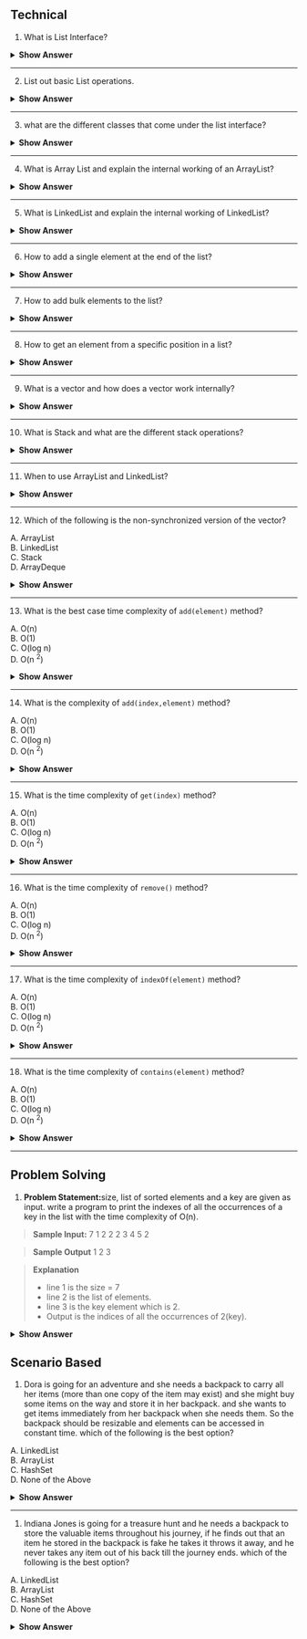 ## Technical


1. What is List Interface?

<details>

<summary><b>Show Answer</b></summary>

> - A list is an ordered collection of elements. 
> - Duplicate elements are allowed in the list. 
``` java 
List <E> l ;
```

> the above code represents List declaration, where E is an element ( type parameter).

</details>

---

2. List out basic List operations.

<details>

<summary><b>Show Answer</b></summary>
 <blockquote>

Along with the operations inherited from the collection interface, the list has the following operations
1. Positional Access: accessing an element by its index.
   
- Insertion: `add` and `addAll` methods are used to insert elements into the collection.
- Update: to update an existing element `set` is used.
- deletion: `remove` is used to delete elements.


2. Search: used to search the specific element and get the index of the element
indexOf and lastIndexOf are Search methods.

3. Iteration: used to iterate over a list as it is a sequential data structure.
listIterator is an Iteration method.

4. Range-view: is used to get the subList of the list of a specific range.
subList method is a range-view method.


 </blockquote>
</details>

 ---
3. what are the different classes that come under the list interface?

<details>

<summary><b>Show Answer</b></summary>

> The following are the classes that implement List Interface.
> 1. `ArrayList`
> 2. `LinkedList`
> 3. `Vector`
> 4. `Stack`

</details>

---

4. What is Array List and explain the internal working of an ArrayList?

<details>

<summary><b>Show Answer</b></summary>

> ArrayList is a dynamic array and it implements the list interface.

> internal working of ArrayList:

> 1. Initially, an array of capacity 10 is created
> 2. when elements beyond the capacity i.e. 10 are added to the ArrayList a new array of size 

  $ n + n/2 + 1$

> where n is the capacity of the array

> 3. All the elements in the old array are copied to the new array and the old array is dumped.


</details>

---

5. What is LinkedList and explain the internal working of LinkedList?

<details>

<summary><b>Show Answer</b></summary>

> - LinkedList is used to store the elements in a sequential manner.
> - Linked list implements both list and deque interface.
> - Internally Linked list is a double-linked list with nodes that store the address of the previous element and the next element.

</details>

---


6. How to add a single element at the end of the list?

<details>

<summary><b>Show Answer</b></summary>

> 1. <code>add(element)</code> method is used to add single element at the end of the list.

``` java

List <Integer> al = new ArrayList<>();
al.add(1);

```

> - In the above code an array list "al" is created and it stores Integer elements and element 1 is added to the ArrayList.


</details>

---

7. How to add bulk elements to the list?

<details>

<summary><b>Show Answer</b></summary>

> 1. addAll method is used to add bulk elements to the list.

``` java

List <Integer> al1 = new ArrayList<>();

al1.add(1);
al1.add(2);

List <Integer> al2 = new ArrayList<>();

al2.addAll(al1);
al2.addAll(0,al2);

```

>- In the above code an array list "al1" and "al2" are created and some elements are added to al1, all the elements in al1 are added to al2 using addAll().
>-  <code>addAll(collection)</code> adds elements at the end of the list and <code>addAll(int index, collection)</code> adds elements from a specific position.


</details>

---

8. How to get an element from a specific position in a list?

<details>

<summary><b>Show Answer</b></summary>

> 1. <code>get(int index)</code> method is used to get a  single element from the list.

</details>

---

9. What is a vector and how does a vector work internally?

<details>

<summary><b>Show Answer</b></summary>

> - Vector is internally a dynamic array with an initial capacity and capacity increment.
> - Vector is similar to ArrayList, the main difference is that the vector is synchronized.
> - Vector is a legacy class so it has some methods which are not part of the collection framework.

</details>

---


10. What is Stack and what are the different stack operations?

<details>
<summary><b>Show Answer</b></summary>

> -  Stack follows the Last in First out principle
>-  Stack extends Vector and it has five additional operations, which are:

> 1. push(element): adds elements to the top of the stack and returns the element.
> 2. pop(): deletes the top element of the stack and returns that element, throws EmptyStackException if the stack is empty.
> 3. peek(): returns the topmost element of the stack, and throws EmptyStackException if the stack is empty. 
> 4. empty(): returns a boolean value. returns true if the stack is empty and false if the stack is not empty.
> 5. Search(element): this method returns the distance of the element from the top of the stack, the distance for the top element is 1. is the element is not present it returns -1.

</details>

---


11. When to use ArrayList and LinkedList?

<details>

<summary><b>Show Answer</b></summary>

> - Array list and linked list are two general purpose list classes.
>-  mostly array list is preferred over a linked list because in ArrayList elements can be accessed at a constant time. In a linked list as elements are stored in the form of nodes, it gives linear positional access

> <i><b>Note:</b> 
> - constant access: The time complexity is directly proportional to a constant value and is in no way related to the size of the data structure.
> - linear access: the time complexity is proportional to the size of the data structure.

</i> 

| ArrayList                                                                            | LinkedList                                                                                                                                                                 |
| ------------------------------------------------------------------------------------ | -------------------------------------------------------------------------------------------------------------------------------------------------------------------------- |
| Used when deletion and insertion operations are minimal.                             | Used when insertion operations and deletion operations are more frequent                                                                                                   |
| ArrayList has a tuning point to set the initial capacity                             | Linked list has no tuning point but has seven operations, clone, addFirst, addLast, reomveFirst, removeLast, getFirst and getLast. It also implements the queue interface. |
| ArrayList is fast and constant time complexity is achieved in most of the operations | LinkedList is comparatively slow and linear time complexity is achieved in most of the cases                                                                               |


</details>

---

12. Which of the following is the non-synchronized version of the vector?

A. ArrayList<br>
B. LinkedList<br>
C. Stack<br>
D. ArrayDeque

<details>

<summary><b>Show Answer</b></summary>

> A

<details>

<summary><b>Explanation</b></summary>

> Array List like vector is a dynamic array and is non-synchronized
> ArrayList is prefered over Vector as it's fast because it is not synchronized.

</details>
</details>

---

13. What is the best case time complexity of <code>add(element)</code> method?

A. O(n)<br>
B. O(1)<br>
C. O(log n)<br>
D. O(n <sup>2</sup>)

<details>
<summary><b>Show Answer</b></summary>

> B

<details>
<summary><b>Explanation</b></summary>

> as elements are added to the end of the ArrayList the time complexity is O(1)
> but in the worst case, i.e. when the capacity of ArrayList is exceeded, a new array is created and all the elements are copied to the new Array and the new element is added, here the time complexity is O(n).

</details>
</details>

---

14. What is the complexity of <code>add(index,element)</code> method?

A. O(n)<br>
B. O(1)<br>
C. O(log n)<br>
D. O(n <sup>2</sup>)

<details>
<summary><b>Show Answer</b></summary>

> A

<details>
<summary><b>Explanation</b></summary>

> Since the element can be added at any specific index, most of the elements in the list are shifted to insert the new element. on average the time complexity is O(n).

</details>
</details>

---

15. What is the time complexity of <code>get(index)</code> method?

A. O(n)<br>
B. O(1)<br>
C. O(log n)<br>
D. O(n <sup>2</sup>)

<details>
<summary><b>Show Answer</b></summary>

> B

<details>
<summary><b>Explanation</b></summary>

> In an array List the elements can be accessed directly by their position, So the time complexity is O(1).

</details>
</details>

---

16. What is the time complexity of <code>remove()</code> method?

A. O(n)<br>
B. O(1)<br>
C. O(log n)<br>
D. O(n <sup>2</sup>)

<details>
<summary><b>Show Answer</b></summary>

> A

<details>
<summary><b>Explanation</b></summary>

> to remove an element the entire array is traversed and after finding the element the element is deleted. So the time complexity is O(n).

</details>
</details>

---

17. What is the time complexity of <code>indexOf(element)</code> method?

A. O(n)<br>
B. O(1)<br>
C. O(log n)<br>
D. O(n <sup>2</sup>)

<details>
<summary><b>Show Answer</b></summary>

> A

<details>
<summary><b>Explanation</b></summary>

> In the worst-case scenario the element is the last element and the entire ArrayList should be traversed to get the position of the element, So the time complexity is O(n).

</details>
</details>

---

18. What is the time complexity of <code>contains(element)</code> method?

A. O(n)<br>
B. O(1)<br>
C. O(log n)<br>
D. O(n <sup>2</sup>)

<details>
<summary><b>Show Answer</b></summary>

> A

<details>
<summary><b>Explanation</b></summary>

> <code>contains(element)</code> implementation is similar to <code>indexOf(element)</code>. so the time complexity is O(n).

</details>
</details>

---
## Problem Solving

1. <b>Problem Statement:</b>size, list of sorted elements and a key are given as input. write a program to print the indexes of all the occurrences of a key in the list with the time complexity of O(n). 

> <b>Sample Input:</b>
> 7
> 1 2 2 2 3 4 5
> 2

> <b>Sample Output</b>
> 1 2 3

> <b>Explanation</b>
> - line 1 is the size = 7
> - line 2 is the list of elements.
> - line 3 is the key element which is 2.
> - Output is the indices of all the occurrences of 2(key).

<details>

<summary><b>Show Answer</b></summary>

``` java

import java.util.*;
public class Collections {
  public static void main(String[] args) {
    
    Collections c = new Collections();
    Scanner sc = new Scanner(System.in);
    ArrayList<Integer> al = new ArrayList<>();
    int size = sc.nextInt();
    for( int i=0;i<size;i++)
    {
      al.add(sc.nextInt());
    }
    
    int key = sc.nextInt();
    
    c.printOccurance(al, key);
    
  }
  
  void printOccurance(ArrayList<Integer> al, int key)
  {
    int start = al.indexOf(key);
    int last = al.lastIndexOf(key);
    for( int i = start;i<=last;i++) {
      
      System.out.print(i + " ");
    }
      
      
  }
    
}


```

</details>

## Scenario Based

1. Dora is going for an adventure and she needs a backpack to carry all her items (more than one copy of the item may exist) and she might buy some items on the way and store it in her backpack. and she wants to get items immediately from her backpack when she needs them. So the backpack should be resizable and elements can be accessed in constant time. which of the following is the best option?

A. LinkedList <br>
B. ArrayList <br>
C. HashSet<br>
D. None of the Above

<details>

<summary><b>Show Answer</b></summary>

> B

<details>

<summary><b>Explanation</b></summary>

> Array list is a dynamic array, so Dora can store any number of items in the backpack, Array list allows duplicate elements, and elements can be accessed with a time complexity of O(1) using the index, So Dora can get her items from her backpack immediately. 


</details>
</details>

---

1. Indiana Jones is going for a treasure hunt and he needs a backpack to store the valuable items throughout his journey, if he finds out that an item he stored in the backpack is fake he takes it throws it away, and he never takes any item out of his back till the journey ends. which of the following is the best option?

A. LinkedList <br>
B. ArrayList <br>
C. HashSet<br>
D. None of the Above

<details>

<summary><b>Show Answer</b></summary>

> A

<details>

<summary><b>Explanation</b></summary>

> LinkedList varies in size dynamically and insertion and deletion operations in the linked list have constant time. So Indiana Jones can store and remove elements from his backpack easily using a LinkedList.


</details>
</details>









